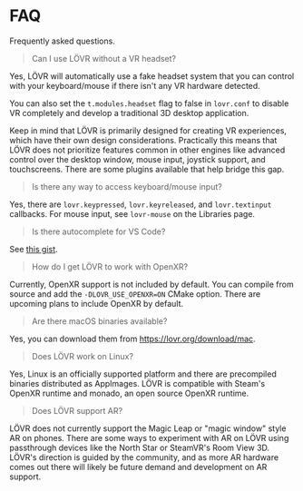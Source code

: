 FAQ
===

Frequently asked questions.

> Can I use LÖVR without a VR headset?

Yes, LÖVR will automatically use a fake headset system that you can control with your keyboard/mouse
if there isn't any VR hardware detected.

You can also set the `t.modules.headset` flag to false in `lovr.conf` to disable VR completely and
develop a traditional 3D desktop application.

Keep in mind that LÖVR is primarily designed for creating VR experiences, which have their own
design considerations.  Practically this means that LÖVR does not prioritize features common in
other engines like advanced control over the desktop window, mouse input, joystick support, and
touchscreens.  There are some plugins available that help bridge this gap.

> Is there any way to access keyboard/mouse input?

Yes, there are `lovr.keypressed`, `lovr.keyreleased`, and `lovr.textinput` callbacks.  For mouse
input, see `lovr-mouse` on the <a data-key="Libraries">Libraries</a> page.

> Is there autocomplete for VS Code?

See [this gist](https://gist.github.com/ussaohelcim/9eca6eaa903eefff07b4f3e2019de915).

> How do I get LÖVR to work with OpenXR?

Currently, OpenXR support is not included by default.  You can compile from source and add the
`-DLOVR_USE_OPENXR=ON` CMake option.  There are upcoming plans to include OpenXR by default.

> Are there macOS binaries available?

Yes, you can download them from <https://lovr.org/download/mac>.

> Does LÖVR work on Linux?

Yes, Linux is an officially supported platform and there are precompiled binaries distributed as
AppImages.  LÖVR is compatible with Steam's OpenXR runtime and monado, an open source OpenXR
runtime.

> Does LÖVR support AR?

LÖVR does not currently support the Magic Leap or "magic window" style AR on phones.  There are some
ways to experiment with AR on LÖVR using passthrough devices like the North Star or SteamVR's Room
View 3D.  LÖVR's direction is guided by the community, and as more AR hardware comes out there will
likely be future demand and development on AR support.
